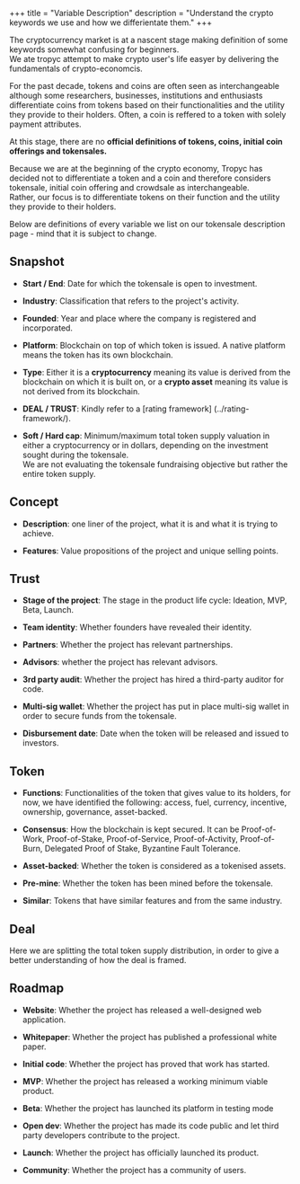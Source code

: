 +++
title = "Variable Description"
description = "Understand the crypto keywords we use and how we differientate them."
+++

 The cryptocurrency market is at a nascent stage making definition of some keywords somewhat confusing for beginners.  
We ate tropyc attempt to make crypto user's life easyer by delivering the fundamentals of crypto-economcis.

For the past decade, tokens and coins are often seen as interchangeable although some researchers, businesses, institutions and enthusiasts differentiate coins from tokens based on their functionalities and the utility they provide to their holders. Often, a coin is reffered to a token with solely payment attributes.
 
At this stage, there are no **official definitions of tokens, coins, initial coin offerings and tokensales.**

Because we are at the beginning of the crypto economy, Tropyc has decided not to differentiate a token and a coin and therefore considers tokensale, initial coin offering and crowdsale as interchangeable.  
Rather, our focus is to differentiate tokens on their function and the utility they provide to their holders.


Below are definitions of every variable we list on our tokensale description page - mind that it is subject to change.

## Snapshot

* **Start / End**: Date for which the tokensale is open to investment.

* **Industry**: Classification that refers to the project's activity.

* **Founded**: Year and place where the company is registered and incorporated.

* **Platform**: Blockchain on top of which token is issued. A native platform means the token has its own blockchain.

* **Type**: Either it is a **cryptocurrency** meaning its value is derived from the blockchain on which it is built on, or a **crypto asset** meaning its value is not derived from its blockchain.

* **DEAL / TRUST**: Kindly refer to a [rating framework] (../rating-framework/).

* **Soft / Hard cap**: Minimum/maximum total token supply valuation in either a cryptocurrency or in dollars, depending on the investment sought during the tokensale.  
We are not evaluating the tokensale fundraising objective but rather the entire token supply.


## Concept

* **Description**: one liner of the project, what it is and what it is trying to achieve.

* **Features**: Value propositions of the project and unique selling points.


## Trust

* **Stage of the project**: The stage in the product life cycle: Ideation, MVP, Beta, Launch.

* **Team identity**: Whether founders have revealed their identity.

* **Partners**: Whether the project has relevant partnerships.

* **Advisors**: whether the project has relevant advisors.

* **3rd party audit**: Whether the project has hired a third-party auditor for code.

* **Multi-sig wallet**: Whether the project has put in place multi-sig wallet in order to secure funds from the tokensale.

* **Disbursement date**: Date when the token will be released and issued to investors.


## Token

* **Functions**: Functionalities of the token that gives value to its holders, for now, we have identified the following: access, fuel, currency, incentive, ownership, governance, asset-backed.

* **Consensus**: How the blockchain is kept secured. It can be Proof-of-Work, Proof-of-Stake, Proof-of-Service, Proof-of-Activity, Proof-of-Burn, Delegated Proof of Stake, Byzantine Fault Tolerance.

* **Asset-backed**: Whether the token is considered as a tokenised assets.

* **Pre-mine**: Whether the token has been mined before the tokensale.

* **Similar**: Tokens that have similar features and from the same industry.


## Deal

Here we are splitting the total token supply distribution, in order to give a better understanding of how the deal is framed.


## Roadmap

* **Website**: Whether the project has released a well-designed web application.

* **Whitepaper**: Whether the project has published a professional white paper.

* **Initial code**: Whether the project has proved that work has started.

* **MVP**: Whether the project has released a working minimum viable product.

* **Beta**: Whether the project has launched its platform in testing mode

* **Open dev**: Whether the project has made its code public and let third party developers contribute to the project.

* **Launch**: Whether the project has officially launched its product.

* **Community**: Whether the project has a community of users.
